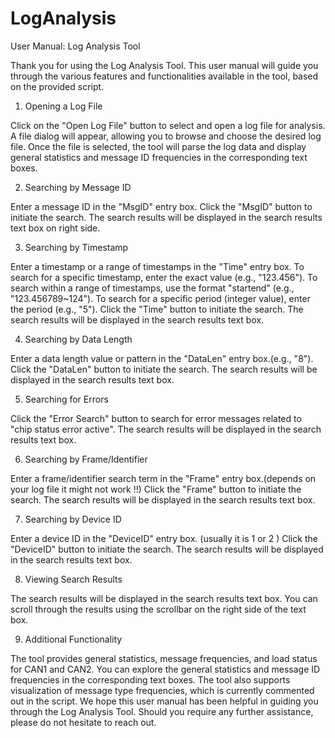 # LogAnalysis
User Manual: Log Analysis Tool

Thank you for using the Log Analysis Tool. This user manual will guide you through the various features and functionalities available in the tool, based on the provided script.

1. Opening a Log File

Click on the "Open Log File" button to select and open a log file for analysis.
A file dialog will appear, allowing you to browse and choose the desired log file.
Once the file is selected, the tool will parse the log data and display general statistics and message ID frequencies in the corresponding text boxes.

2. Searching by Message ID

Enter a message ID in the "MsgID" entry box.
Click the "MsgID" button to initiate the search.
The search results will be displayed in the search results text box on right side.

3. Searching by Timestamp

Enter a timestamp or a range of timestamps in the "Time" entry box.
To search for a specific timestamp, enter the exact value (e.g., "123.456").
To search within a range of timestamps, use the format "startend" (e.g., "123.456789~124").
To search for a specific period (integer value), enter the period (e.g., "5").
Click the "Time" button to initiate the search.
The search results will be displayed in the search results text box.

4. Searching by Data Length

Enter a data length value or pattern in the "DataLen" entry box.(e.g., "8").
Click the "DataLen" button to initiate the search.
The search results will be displayed in the search results text box.

5. Searching for Errors

Click the "Error Search" button to search for error messages related to "chip status error active".
The search results will be displayed in the search results text box.

6. Searching by Frame/Identifier

Enter a frame/identifier search term in the "Frame" entry box.(depends on your log file it might not work !!)
Click the "Frame" button to initiate the search.
The search results will be displayed in the search results text box.

7. Searching by Device ID

Enter a device ID in the "DeviceID" entry box. (usually it is 1 or 2 )
Click the "DeviceID" button to initiate the search.
The search results will be displayed in the search results text box.

8. Viewing Search Results

The search results will be displayed in the search results text box.
You can scroll through the results using the scrollbar on the right side of the text box.

9. Additional Functionality

The tool provides general statistics, message frequencies, and load status for CAN1 and CAN2.
You can explore the general statistics and message ID frequencies in the corresponding text boxes.
The tool also supports visualization of message type frequencies, which is currently commented out in the script.
We hope this user manual has been helpful in guiding you through the Log Analysis Tool. 
Should you require any further assistance, please do not hesitate to reach out.


